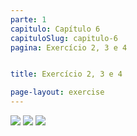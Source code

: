 ```yaml
---
parte: 1
capitulo: Capítulo 6
capituloSlug: capitulo-6
pagina: Exercício 2, 3 e 4


title: Exercício 2, 3 e 4

page-layout: exercise
---
```


<img src="{{site.baseurl}}/assets/graphics/content/6_1_2.png"/>
<img src="{{site.baseurl}}/assets/graphics/content/6_1_3.png"/>
<img src="{{site.baseurl}}/assets/graphics/content/6_1_4.png"/>